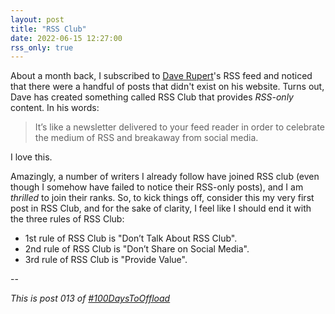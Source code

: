 ```yaml
---
layout: post
title: "RSS Club"
date: 2022-06-15 12:27:00
rss_only: true
---
```


About a month back, I subscribed to [Dave Rupert](https://daverupert.com/)'s RSS feed and noticed that there were a handful of posts that didn't exist on his website. Turns out, Dave has created something called RSS Club that provides _RSS-only_ content. In his words:

> It’s like a newsletter delivered to your feed reader in order to celebrate the medium of RSS and breakaway from social media.

I love this.

Amazingly, a number of writers I already follow have joined RSS club (even though I somehow have failed to notice their RSS-only posts), and I am _thrilled_ to join their ranks. So, to kick things off, consider this my very first post in RSS Club, and for the sake of clarity, I feel like I should end it with the three rules of RSS Club:

- 1st rule of RSS Club is "Don’t Talk About RSS Club".
- 2nd rule of RSS Club is "Don’t Share on Social Media".
- 3rd rule of RSS Club is "Provide Value".

--

_This is post 013 of [#100DaysToOffload](https://100daystooffload.com/)_